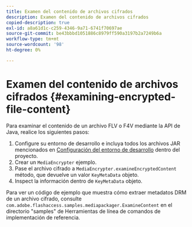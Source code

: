 ```yaml
---
title: Examen del contenido de archivos cifrados
description: Examen del contenido de archivos cifrados
copied-description: true
exl-id: a8a61d1c-c259-4346-9a71-6741f70697ae
source-git-commit: be43bbbd1051886c8979ff590a3197b2a7249b6a
workflow-type: tm+mt
source-wordcount: '98'
ht-degree: 0%

---
```


# Examen del contenido de archivos cifrados {#examining-encrypted-file-content}

Para examinar el contenido de un archivo FLV o F4V mediante la API de Java, realice los siguientes pasos:

1. Configure su entorno de desarrollo e incluya todos los archivos JAR mencionados en [Configuración del entorno de desarrollo](../../aaxs-protecting-content/content-setting-up-the-sdk/content-setting-up-the-dev-env.md) dentro del proyecto.
1. Crear un `MediaEncrypter` ejemplo.
1. Pase el archivo cifrado a `MediaEncrypter.examineEncryptedContent` método, que devuelve un valor `KeyMetaData` objeto.
1. Inspect la información dentro de `KeyMetaData` objeto.

Para ver un código de ejemplo que muestra cómo extraer metadatos DRM de un archivo cifrado, consulte `com.adobe.flashaccess.samples.mediapackager.ExamineContent` en el directorio &quot;samples&quot; de Herramientas de línea de comandos de implementación de referencia.
